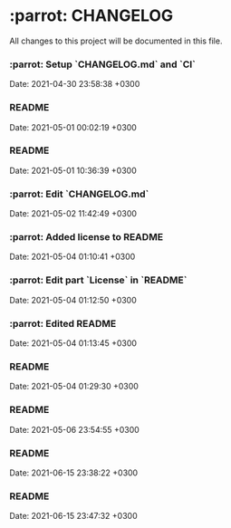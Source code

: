 <h1>:parrot: CHANGELOG</h1>
All changes to this project will be documented in this file.
<h3>:parrot: Setup `CHANGELOG.md` and `CI` </h3>Date: 2021-04-30 23:58:38 +0300
<h3>README</h3>Date: 2021-05-01 00:02:19 +0300
<h3>README</h3>Date: 2021-05-01 10:36:39 +0300
<h3>:parrot: Edit `CHANGELOG.md` </h3>Date: 2021-05-02 11:42:49 +0300
<h3>:parrot: Added license to README</h3>Date: 2021-05-04 01:10:41 +0300
<h3>:parrot: Edit part `License` in `README`</h3>Date: 2021-05-04 01:12:50 +0300
<h3>:parrot: Edited README</h3>Date: 2021-05-04 01:13:45 +0300
<h3>README</h3>Date: 2021-05-04 01:29:30 +0300
<h3>README</h3>Date: 2021-05-06 23:54:55 +0300
<h3>README</h3>Date: 2021-06-15 23:38:22 +0300
<h3>README</h3>Date: 2021-06-15 23:47:32 +0300
